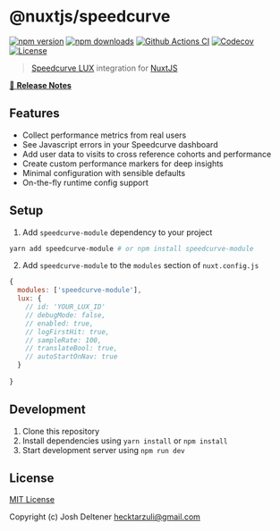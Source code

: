 # @nuxtjs/speedcurve

[![npm version][npm-version-src]][npm-version-href]
[![npm downloads][npm-downloads-src]][npm-downloads-href]
[![Github Actions CI][github-actions-ci-src]][github-actions-ci-href]
[![Codecov][codecov-src]][codecov-href]
[![License][license-src]][license-href]

> [Speedcurve LUX](https://speedcurve.com) integration for [NuxtJS](https://nuxtjs.org)

[📖 **Release Notes**](./CHANGELOG.md)

## Features
- Collect performance metrics from real users
- See Javascript errors in your Speedcurve dashboard
- Add user data to visits to cross reference cohorts and performance
- Create custom performance markers for deep insights
- Minimal configuration with sensible defaults
- On-the-fly runtime config support

## Setup

1. Add `speedcurve-module` dependency to your project

```bash
yarn add speedcurve-module # or npm install speedcurve-module
```

2. Add `speedcurve-module` to the `modules` section of `nuxt.config.js`

```js
{
  modules: ['speedcurve-module'],
  lux: {
    // id: 'YOUR_LUX_ID'
    // debugMode: false,
    // enabled: true,
    // logFirstHit: true,
    // sampleRate: 100,
    // translateBool: true,
    // autoStartOnNav: true
  }
  
}
```
## Development

1. Clone this repository
2. Install dependencies using `yarn install` or `npm install`
3. Start development server using `npm run dev`

## License

[MIT License](./LICENSE)

Copyright (c) Josh Deltener <hecktarzuli@gmail.com>

<!-- Badges -->
[npm-version-src]: https://img.shields.io/npm/v/@nuxtjs/speedcurve/latest.svg
[npm-version-href]: https://npmjs.com/package/@nuxtjs/speedcurve

[npm-downloads-src]: https://img.shields.io/npm/dt/@nuxtjs/speedcurve.svg
[npm-downloads-href]: https://npmjs.com/package/@nuxtjs/speedcurve

[github-actions-ci-src]: https://github.com/AutoCustoms/speedcurve-module/workflows/ci/badge.svg
[github-actions-ci-href]: https://github.com/AutoCustoms/speedcurve-module/actions?query=workflow%3Aci

[codecov-src]: https://img.shields.io/codecov/c/github/AutoCustoms/speedcurve-module.svg
[codecov-href]: https://codecov.io/gh/AutoCustoms/speedcurve-module

[license-src]: https://img.shields.io/npm/l/@nuxtjs/speedcurve.svg
[license-href]: https://npmjs.com/package/@nuxtjs/speedcurve
